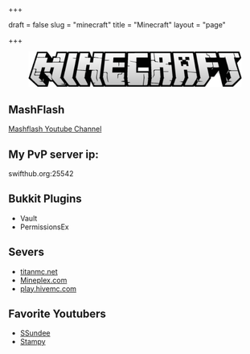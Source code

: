 +++

draft = false
slug = "minecraft"
title = "Minecraft"
layout = "page"

+++

<figure class="kg-card kg-image-card"><img src="assets/minecraft-banner-medium.png" class="kg-image">
</figure>
<h2 id="mashflash">MashFlash</h2>
<p><a href="https://www.youtube.com/channel/UCKDHGPeeXEe5b5XxEKHIMdQ">Mashflash Youtube Channel</a></p>
<h2 id="my-pvp-server-ip-">My PvP server ip:</h2>
<p>swifthub.org:25542</p>
<h2 id="bukkit-plugins">Bukkit Plugins</h2>
<ul>
    <li>Vault</li>
    <li>PermissionsEx</li>
</ul>
<h2 id="severs">Severs</h2>
<ul>
    <li><a href="http://titanmc.net">titanmc.net</a></li>
    <li><a href="http://www.mineplex.com/">Mineplex.com</a></li>
    <li><a href="http://play.hivemc.com">play.hivemc.com</a></li>
</ul>
<h2 id="favorite-youtubers">Favorite Youtubers</h2>
<ul>
    <li><a href="https://www.youtube.com/user/SSundee">SSundee</a></li>
    <li><a href="https://www.youtube.com/user/stampylonghead">Stampy</a></li>
</ul>